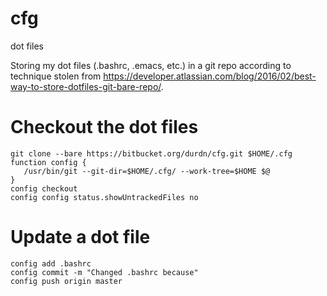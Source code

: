 # cfg
dot files

Storing my dot files (.bashrc, .emacs, etc.) in a git repo according to technique stolen from https://developer.atlassian.com/blog/2016/02/best-way-to-store-dotfiles-git-bare-repo/.

# Checkout the dot files
```
git clone --bare https://bitbucket.org/durdn/cfg.git $HOME/.cfg
function config {
   /usr/bin/git --git-dir=$HOME/.cfg/ --work-tree=$HOME $@
}
config checkout
config config status.showUntrackedFiles no
```

# Update a dot file
```
config add .bashrc
config commit -m "Changed .bashrc because"
config push origin master
```
